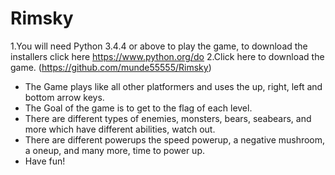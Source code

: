 



# Rimsky
1.You will need Python 3.4.4 or above to play the game, to download the installers click here https://www.python.org/do
2.Click here to download the game. (https://github.com/munde55555/Rimsky)
- The Game plays like all other platformers and uses the up, right, left and bottom arrow keys.
- The Goal of the game is to get to the flag of each level.
- There are different types of enemies, monsters, bears, seabears, and more which have different abilities, watch out.
- There are different powerups the speed powerup, a negative mushroom, a oneup, and many more, time to power up.
- Have fun!


